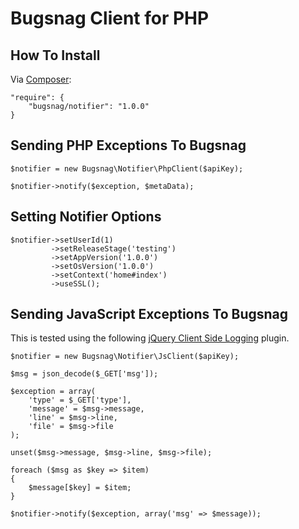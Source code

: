 # Bugsnag Client for PHP

## How To Install

Via [Composer](http://getcomposer.org):

	"require": {
		"bugsnag/notifier": "1.0.0"
	}

## Sending PHP Exceptions To Bugsnag

	$notifier = new Bugsnag\Notifier\PhpClient($apiKey);

	$notifier->notify($exception, $metaData);

## Setting Notifier Options

	$notifier->setUserId(1)
	         ->setReleaseStage('testing')
	         ->setAppVersion('1.0.0')
	         ->setOsVersion('1.0.0')
	         ->setContext('home#index')
	         ->useSSL();

## Sending JavaScript Exceptions To Bugsnag

This is tested using the following [jQuery Client Side Logging](https://github.com/remybach/jQuery.clientSideLogging) plugin.

	$notifier = new Bugsnag\Notifier\JsClient($apiKey);

	$msg = json_decode($_GET['msg']);

	$exception = array(
		'type' = $_GET['type'],
		'message' = $msg->message,
		'line' = $msg->line,
		'file' = $msg->file
	);

	unset($msg->message, $msg->line, $msg->file);

	foreach ($msg as $key => $item)
	{
		$message[$key] = $item;
	}

	$notifier->notify($exception, array('msg' => $message));

